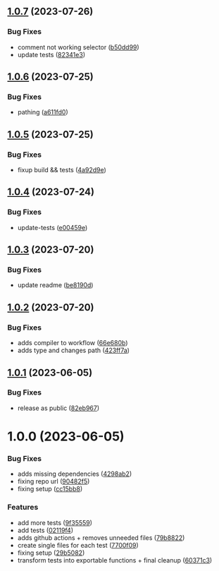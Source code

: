 ## [1.0.7](https://github.com/terrestris/shogun-e2e-tests/compare/v1.0.6...v1.0.7) (2023-07-26)


### Bug Fixes

* comment not working selector ([b50dd99](https://github.com/terrestris/shogun-e2e-tests/commit/b50dd996e39410083b0583684238b834412b4d43))
* update tests ([82341e3](https://github.com/terrestris/shogun-e2e-tests/commit/82341e3cfdb714d78fe50dfca16125d1cb18a3d0))

## [1.0.6](https://github.com/terrestris/shogun-e2e-tests/compare/v1.0.5...v1.0.6) (2023-07-25)


### Bug Fixes

* pathing ([a611fd0](https://github.com/terrestris/shogun-e2e-tests/commit/a611fd0e1bdd0dae80d4bdf5dc9a6682222bc53d))

## [1.0.5](https://github.com/terrestris/shogun-e2e-tests/compare/v1.0.4...v1.0.5) (2023-07-25)


### Bug Fixes

* fixup build && tests ([4a92d9e](https://github.com/terrestris/shogun-e2e-tests/commit/4a92d9e9f03eaa9a84186e7ecc88cdf727182d4c))

## [1.0.4](https://github.com/terrestris/shogun-e2e-tests/compare/v1.0.3...v1.0.4) (2023-07-24)


### Bug Fixes

* update-tests ([e00459e](https://github.com/terrestris/shogun-e2e-tests/commit/e00459e3071b9dd9ad5de7dc4da50970f0fce4c5))

## [1.0.3](https://github.com/terrestris/shogun-e2e-tests/compare/v1.0.2...v1.0.3) (2023-07-20)


### Bug Fixes

* update readme ([be8190d](https://github.com/terrestris/shogun-e2e-tests/commit/be8190d86d8d2d9c6db2ca64c8c5de8c3f929e4f))

## [1.0.2](https://github.com/terrestris/shogun-e2e-tests/compare/v1.0.1...v1.0.2) (2023-07-20)


### Bug Fixes

* adds compiler to workflow ([66e680b](https://github.com/terrestris/shogun-e2e-tests/commit/66e680baba6fc0923901168f22d55b6a0b68c20f))
* adds type and changes path ([423ff7a](https://github.com/terrestris/shogun-e2e-tests/commit/423ff7a6eb034661927f769475c92a6d76e86ce2))

## [1.0.1](https://github.com/terrestris/shogun-e2e-tests/compare/v1.0.0...v1.0.1) (2023-06-05)


### Bug Fixes

* release as public ([82eb967](https://github.com/terrestris/shogun-e2e-tests/commit/82eb9675265c9203f73aa89f1f44917f38c96ece))

# 1.0.0 (2023-06-05)


### Bug Fixes

* adds missing dependencies ([4298ab2](https://github.com/terrestris/shogun-e2e-tests/commit/4298ab25845007183e835249d6857be7a5b23bd1))
* fixing repo url ([90482f5](https://github.com/terrestris/shogun-e2e-tests/commit/90482f5f0732850c25a7f3dd1922b161ceeaeef3))
* fixing setup ([cc15bb8](https://github.com/terrestris/shogun-e2e-tests/commit/cc15bb8faadf9e2d77fde607593cab097bbd560e))


### Features

* add more tests ([9f35559](https://github.com/terrestris/shogun-e2e-tests/commit/9f35559e60f56c51dc23ef81d57207b19ae9deba))
* add tests ([02119f4](https://github.com/terrestris/shogun-e2e-tests/commit/02119f4791d4535441f1c2b269173ae0666a5cde))
* adds github actions + removes unneeded files ([79b8822](https://github.com/terrestris/shogun-e2e-tests/commit/79b8822d39de739f74e50efeda64ac7a4652076c))
* create single files for each test ([7700f09](https://github.com/terrestris/shogun-e2e-tests/commit/7700f09cf358e2014cf67ff2c3208acf31ad2e3d))
* fixing setup ([29b5082](https://github.com/terrestris/shogun-e2e-tests/commit/29b5082166f47fb7861f143e76ec0759ac1e826e))
* transform tests into exportable functions + final cleanup ([60371c3](https://github.com/terrestris/shogun-e2e-tests/commit/60371c344943565f0bfee8aa35c8977c360b68d9))
